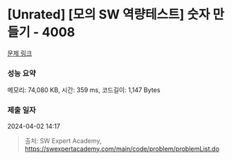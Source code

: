 # [Unrated] [모의 SW 역량테스트] 숫자 만들기 - 4008 

[문제 링크](https://swexpertacademy.com/main/code/problem/problemDetail.do?contestProbId=AWIeRZV6kBUDFAVH) 

### 성능 요약

메모리: 74,080 KB, 시간: 359 ms, 코드길이: 1,147 Bytes

### 제출 일자

2024-04-02 14:17



> 출처: SW Expert Academy, https://swexpertacademy.com/main/code/problem/problemList.do